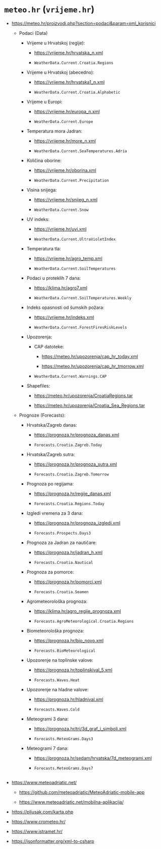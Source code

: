 ﻿# `meteo.hr` (`vrijeme.hr`)

*   https://meteo.hr/proizvodi.php?section=podaci&param=xml_korisnici

    *   Podaci (Data)

        *   Vrijeme u Hrvatskoj (regije): 
    
            *   https://vrijeme.hr/hrvatska_n.xml
    
            *   `WeatherData.Current.Croatia.Regions`

        *   Vrijeme u Hrvatskoj (abecedno): 
        
            *   https://vrijeme.hr/hrvatska1_n.xml

            *   `WeatherData.Current.Croatia.Alphabetic`

        *   Vrijeme u Europi: 
        
            *   https://vrijeme.hr/europa_n.xml

            *   `WeatherData.Current.Europe`

        *   Temperatura mora Jadran: 
        
            *   https://vrijeme.hr/more_n.xml

            *   `WeatherData.Current.SeaTemperatures.Adria`

        *   Količina oborine: 
        
            *   https://vrijeme.hr/oborina.xml

            *   `WeatherData.Current.Precipitation`

        *   Visina snijega: 
        
            *   https://vrijeme.hr/snijeg_n.xml

            *   `WeatherData.Current.Snow`

        *   UV indeks: 
        
            *   https://vrijeme.hr/uvi.xml

            *   `WeatherData.Current.UltraVioletIndex`

        *   Temperatura tla: 
        
            *   https://vrijeme.hr/agro_temp.xml

            *   `WeatherData.Current.SoilTemperatures`

        *   Podaci u proteklih 7 dana: 
        
            *   https://klima.hr/agro7.xml

            *   `WeatherData.Current.SoilTemperatures.Weekly`

        *   Indeks opasnosti od šumskih požara: 
        
            *   https://vrijeme.hr/indeks.xml

            *   `WeatherData.Current.ForestFiresRiskLevels`

        *   Upozorenja:

            *   CAP datoteke:

                *   https://meteo.hr/upozorenja/cap_hr_today.xml
                
                *   https://meteo.hr/upozorenja/cap_hr_tmorrow.xml
        
            *   `WeatherData.Current.Warnings.CAP`

        *   Shapefiles:

            *   https://meteo.hr/upozorenja/CroatiaRegions.tar
        
            *   https://meteo.hr/upozorenja/Croatia_Sea_Regions.tar


    *   Prognoze (Forecasts):

        *   Hrvatska/Zagreb danas: 
        
            *   https://prognoza.hr/prognoza_danas.xml

            *   `Forecasts.Croatia.Zagreb.Today`

        *   Hrvatska/Zagreb sutra: 
        
            *   https://prognoza.hr/prognoza_sutra.xml

            *   `Forecasts.Croatia.Zagreb.Tomorrow`

        *   Prognoza po regijama: 
        
            *   https://prognoza.hr/regije_danas.xml

            *   `Forecasts.Croatia.Regions.Today`

        *   Izgledi vremena za 3 dana: 
        
            *   https://prognoza.hr/prognoza_izgledi.xml

            *   `Forecasts.Prospects.Days3`

        *   Prognoza za Jadran za nautičare: 
        
            *   https://prognoza.hr/jadran_h.xml

            *   `Forecasts.Croatia.Nautical`

        *   Prognoza za pomorce: 
        
            *   https://prognoza.hr/pomorci.xml

            *   `Forecasts.Croatia.Seamen`

        *   Agrometeorološka prognoza: 
        
            *   https://klima.hr/agro_regije_prognoza.xml

            *   `Forecasts.AgroMeteorological.Croatia.Regions`

        *   Biometeorološka prognoza: 
        
            *   https://prognoza.hr/bio_novo.xml

            *   `Forecasts.BioMeteorological`

        *   Upozorenje na toplinske valove: 
        
            *   https://prognoza.hr/toplinskival_5.xml

            *   `Forecasts.Waves.Heat`

        *   Upozorenje na hladne valove: 
        
            *   https://prognoza.hr/hladnival.xml

            *   `Forecasts.Waves.Cold`

        *   Meteogrami 3 dana: 
        
            *   https://prognoza.hr/tri/3d_graf_i_simboli.xml

            *   `Forecasts.MeteoGrams.Days3`

        *   Meteogrami 7 dana: 
        
            *   https://prognoza.hr/sedam/hrvatska/7d_meteogrami.xml

            *   `Forecasts.MeteoGrams.Days7`


## 

*   https://www.meteoadriatic.net/

    *   https://github.com/meteoadriatic/MeteoAdriatic-mobile-app

    *   https://www.meteoadriatic.net/mobilna-aplikacija/

*   https://pljusak.com/karta.php

*   https://www.crometeo.hr/

*   https://www.istramet.hr/

*   https://jsonformatter.org/xml-to-csharp
